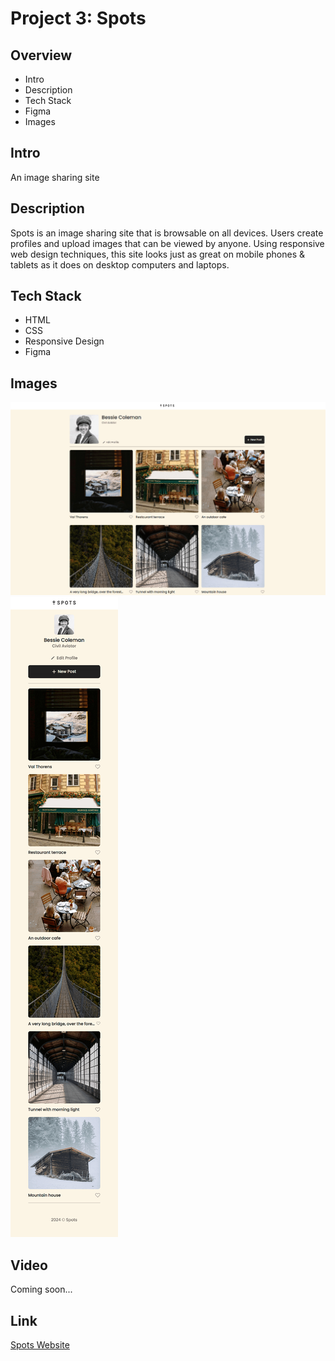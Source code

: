 # Project 3: Spots

## Overview

- Intro
- Description
- Tech Stack
- Figma
- Images

## Intro

An image sharing site

## Description

Spots is an image sharing site that is browsable on all devices. Users create profiles and upload images that can be viewed by anyone. Using responsive web design techniques, this site looks just as great on mobile phones & tablets as it does on desktop computers and laptops.

## Tech Stack

- HTML
- CSS
- Responsive Design
- Figma

## Images

![Spots on Desktop](./images/screen-desktop-sm.png)
![Spots on Mobile](./images/screen-mobile-50.png)

## Video

Coming soon...

## Link

[Spots Website](https://julesdowork.github.io/se_project_spots/ "Spots Website")
